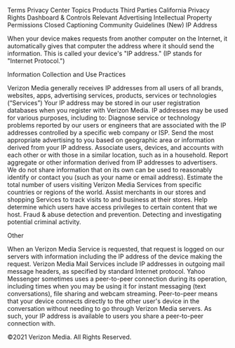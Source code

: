 Terms
Privacy Center
Topics
Products
Third Parties
California Privacy Rights
Dashboard & Controls
Relevant Advertising
Intellectual Property
Permissions
Closed Captioning
Community Guidelines (New)
IP Address

When your device makes requests from another computer on the Internet, it automatically gives that computer the address where it should send the information. This is called your device's "IP address." (IP stands for "Internet Protocol.")

Information Collection and Use Practices

Verizon Media generally receives IP addresses from all users of all brands, websites, apps, advertising services, products, services or technologies (“Services”)
Your IP address may be stored in our user registration databases when you register with Verizon Media.
IP addresses may be used for various purposes, including to:
Diagnose service or technology problems reported by our users or engineers that are associated with the IP addresses controlled by a specific web company or ISP.
Send the most appropriate advertising to you based on geographic area or information derived from your IP address.
Associate users, devices, and accounts with each other or with those in a similar location, such as in a household.
Report aggregate or other information derived from IP addresses to advertisers. We do not share information that on its own can be used to reasonably identify or contact you (such as your name or email address).
Estimate the total number of users visiting Verizon Media Services from specific countries or regions of the world.
Assist merchants in our stores and shopping Services to track visits to and business at their stores.
Help determine which users have access privileges to certain content that we host.
Fraud & abuse detection and prevention.
Detecting and investigating potential criminal activity.

Other

When an Verizon Media Service is requested, that request is logged on our servers with information including the IP address of the device making the request.
Verizon Media Mail Services include IP addresses in outgoing mail message headers, as specified by standard Internet protocol.
Yahoo Messenger sometimes uses a peer-to-peer connection during its operation, including times when you may be using it for instant messaging (text conversations), file sharing and webcam streaming. Peer-to-peer means that your device connects directly to the other user's device in the conversation without needing to go through Verizon Media servers. As such, your IP address is available to users you share a peer-to-peer connection with.

©2021 Verizon Media. All Rights Reserved.